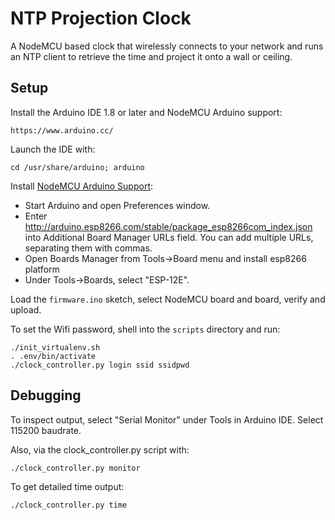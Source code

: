 NTP Projection Clock
====================

A NodeMCU based clock that wirelessly connects to your network and runs
an NTP client to retrieve the time and project it onto a wall or ceiling.

Setup
-----

Install the Arduino IDE 1.8 or later and NodeMCU Arduino support:

    https://www.arduino.cc/

Launch the IDE with:

    cd /usr/share/arduino; arduino

Install [NodeMCU Arduino Support](https://github.com/esp8266/Arduino#installing-with-boards-manager):

* Start Arduino and open Preferences window.
* Enter http://arduino.esp8266.com/stable/package_esp8266com_index.json into Additional Board Manager URLs field. You can add multiple URLs, separating them with commas.
* Open Boards Manager from Tools->Board menu and install esp8266 platform
* Under Tools->Boards, select "ESP-12E".

Load the `firmware.ino` sketch, select NodeMCU board and board, verify and upload.

To set the Wifi password, shell into the `scripts` directory and run:

    ./init_virtualenv.sh
    . .env/bin/activate
    ./clock_controller.py login ssid ssidpwd

Debugging
---------

To inspect output, select "Serial Monitor" under Tools in Arduino IDE. Select 115200 baudrate.

Also, via the clock_controller.py script with:

    ./clock_controller.py monitor

To get detailed time output:

    ./clock_controller.py time
